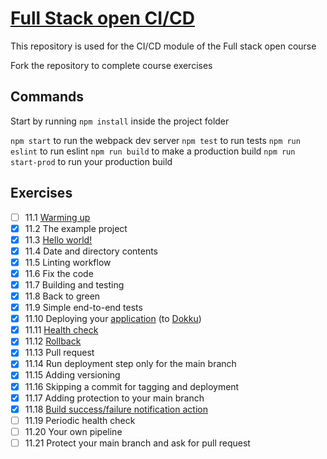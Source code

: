# [Full Stack open CI/CD](https://github.com/smartlyio/full-stack-open-pokedex)

This repository is used for the CI/CD module of the Full stack open course

Fork the repository to complete course exercises

## Commands

Start by running `npm install` inside the project folder

`npm start` to run the webpack dev server
`npm test` to run tests
`npm run eslint` to run eslint
`npm run build` to make a production build
`npm run start-prod` to run your production build


## Exercises

- [ ] 11.1 [Warming up](exercise1.md)  
- [x] 11.2 The example project  
- [x] 11.3 [Hello world!](/.github/workflows/hello.yml)  
- [x] 11.4 Date and directory contents  
- [x] 11.5 Linting workflow  
- [x] 11.6 Fix the code  
- [x] 11.7 Building and testing  
- [x] 11.8 Back to green  
- [x] 11.9 Simple end-to-end tests  
- [x] 11.10 Deploying your [application](https://pokedex.valokoodari.eu) (to [Dokku](https://dokku.com/))  
- [x] 11.11 [Health check](CHECKS)  
- [x] 11.12 [Rollback](https://dokku.com/docs~v0.29.4/deployment/zero-downtime-deploys/)  
- [x] 11.13 Pull request  
- [x] 11.14 Run deployment step only for the main branch  
- [x] 11.15 Adding versioning  
- [x] 11.16 Skipping a commit for tagging and deployment  
- [x] 11.17 Adding protection to your main branch  
- [x] 11.18 [Build success/failure notification action](exercise18.png)  
- [ ] 11.19 Periodic health check  
- [ ] 11.20 Your own pipeline  
- [ ] 11.21 Protect your main branch and ask for pull request  
